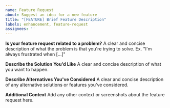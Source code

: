```yaml
---
name: Feature Request
about: Suggest an idea for a new feature
title: "[FEATURE] Brief Feature Description"
labels: enhancement, feature-request
assignees: ''
---
```


**Is your feature request related to a problem?**
A clear and concise description of what the problem is that you're trying to solve. Ex. "I'm always frustrated when [...]"

**Describe the Solution You'd Like**
A clear and concise description of what you want to happen.

**Describe Alternatives You've Considered**
A clear and concise description of any alternative solutions or features you've considered.

**Additional Context**
Add any other context or screenshots about the feature request here.
